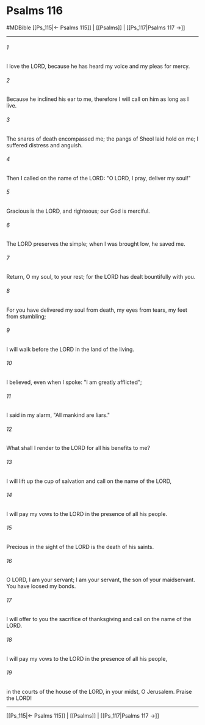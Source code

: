 # Psalms 116
#MDBible
[[Ps_115|← Psalms 115]] | [[Psalms]] | [[Ps_117|Psalms 117 →]]

***

###### 1 

I love the LORD, because he has heard my voice and my pleas for mercy. 

###### 2 

Because he inclined his ear to me, therefore I will call on him as long as I live. 

###### 3 

The snares of death encompassed me; the pangs of Sheol laid hold on me; I suffered distress and anguish. 

###### 4 

Then I called on the name of the LORD: "O LORD, I pray, deliver my soul!" 

###### 5 

Gracious is the LORD, and righteous; our God is merciful. 

###### 6 

The LORD preserves the simple; when I was brought low, he saved me. 

###### 7 

Return, O my soul, to your rest; for the LORD has dealt bountifully with you. 

###### 8 

For you have delivered my soul from death, my eyes from tears, my feet from stumbling; 

###### 9 

I will walk before the LORD in the land of the living. 

###### 10 

I believed, even when I spoke: "I am greatly afflicted"; 

###### 11 

I said in my alarm, "All mankind are liars." 

###### 12 

What shall I render to the LORD for all his benefits to me? 

###### 13 

I will lift up the cup of salvation and call on the name of the LORD, 

###### 14 

I will pay my vows to the LORD in the presence of all his people. 

###### 15 

Precious in the sight of the LORD is the death of his saints. 

###### 16 

O LORD, I am your servant; I am your servant, the son of your maidservant. You have loosed my bonds. 

###### 17 

I will offer to you the sacrifice of thanksgiving and call on the name of the LORD. 

###### 18 

I will pay my vows to the LORD in the presence of all his people, 

###### 19 

in the courts of the house of the LORD, in your midst, O Jerusalem. Praise the LORD! 

***

[[Ps_115|← Psalms 115]] | [[Psalms]] | [[Ps_117|Psalms 117 →]]
